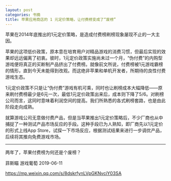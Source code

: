 ```yaml
---
layout: post
categories: 书摘
title: 苹果应用商店的 1 元定价策略，让付费榜变成了“废榜”
---
```


苹果在2014年底推出的1元定价策略，是造成付费榜刷榜现象屡现不止的一大主因。

苹果的这项低价政策，原本意在培育用户对精品游戏的消费习惯，但最后实现的效果却远远偏离了初衷。彼时，1元定价政策实施尚未过一个月，“伪付费”的内购型游戏便将真正的买断制产品挤出了付费榜。就像前文所说，付费榜被1元游戏霸榜的情形，直到今天未能得到改观。而这绝非苹果和单机开发者，所期待的良性付费游戏生态。

1元定价政策不只是让“伪付费”游戏有机可乘，同时也让刷榜成本大幅降低——原来刷付费榜最少是6元一次，最低1元定价政策出来后，成本则下降了5/6。对刷榜公司而言，这同时意味着利润空间的提高。我们所熟悉的各式刷榜套路，也是由此阶段走向成熟。

就算游戏公司无意做付费产品，但是当苹果推出1元定价策略后，不少厂商也从中捕捉了一种测试产品市场反应的手段。这种手段已为人熟知，即厂商先以1元定价的形式上线App Store，试探一下市场反应，根据测试结果来进行一步调优产品，后续将其推向免费游戏市场。

---

两年了，苹果付费榜为何还是个废榜？

菲斯瞄  游戏葡萄  2019-06-11

https://mp.weixin.qq.com/s/8dskrfynLVpGKNvciY03SA